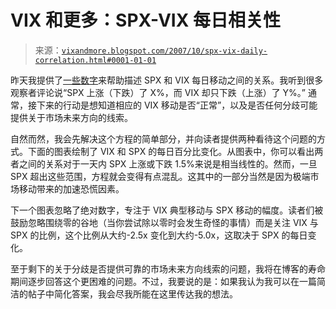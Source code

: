 <!--yml

类别：未分类

日期：2024-05-18 18:58:01

-->

# VIX 和更多：SPX-VIX 每日相关性

> 来源：[`vixandmore.blogspot.com/2007/10/spx-vix-daily-correlation.html#0001-01-01`](http://vixandmore.blogspot.com/2007/10/spx-vix-daily-correlation.html#0001-01-01)

昨天我提供了[一些数字](http://vixandmore.blogspot.com/2007/10/more-thoughts-and-numbers-on-spx-vix.html)来帮助描述 SPX 和 VIX 每日移动之间的关系。我听到很多观察者评论说“SPX 上涨（下跌）了 X%，而 VIX 却只下跌（上涨）了 Y%。” 通常，接下来的行动是想知道相应的 VIX 移动是否“正常”，以及是否任何分歧可能提供关于市场未来方向的线索。

自然而然，我会先解决这个方程的简单部分，并向读者提供两种看待这个问题的方式。下面的图表绘制了 VIX 和 SPX 的每日百分比变化。从图表中，你可以看出两者之间的关系对于一天内 SPX 上涨或下跌 1.5%来说是相当线性的。然而，一旦 SPX 超出这些范围，方程就会变得有点混乱。这其中的一部分当然是因为极端市场移动带来的加速恐慌因素。

下一个图表忽略了绝对数字，专注于 VIX 典型移动与 SPX 移动的幅度。读者们被鼓励忽略围绕零的谷地（当你尝试除以零时会发生奇怪的事情）而是关注 VIX 与 SPX 的比例，这个比例从大约-2.5x 变化到大约-5.0x，这取决于 SPX 的每日变化。

至于剩下的关于分歧是否提供可靠的市场未来方向线索的问题，我将在博客的寿命期间逐步回答这个更困难的问题。不过，我要说的是：如果我认为我可以在一篇简洁的帖子中简化答案，我会尽我所能在这里传达我的想法。
